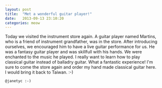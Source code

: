 ```yaml
---
layout: post
title:  "Met a wonderful guitar player!"
date:   2013-09-13 23:10:20
categories: meow
---
```

Today we visited the instrument store again. A guitar player named Martins, who is a friend of instrument grandfather, was in the store. After introducing ourselves, we encouraged him to have a live guitar performance for us. He was a fantasy guitar player and was skillfull with his hands. We were enchanted to the music he played. I really want to learn how to play classical guitar instead of balladry guitar. What a fantastic experience! I'm sure to come the store again and order my hand made classical guitar here. I would bring it back to Taiwan. :-)

`@janetyc :-)`


